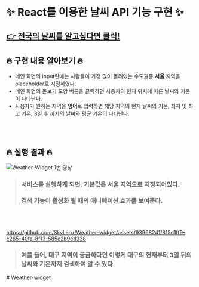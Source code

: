 # ✨ React를 이용한 날씨 API 기능 구현 ✨

## [👉 전국의 날씨를 알고싶다면 클릭!](http://localhost:3000/Weather-widget)

## 🔥 구현 내용 알아보기 🔥

* 메인 화면의 input란에는 사람들이 가장 많이 몰려있는 수도권중 **서울** 지역을 placeholder로 지정하였다.
* 메인 화면의 돋보기 모양 버튼을 클릭하면 사용자의 현재 위치에 따른 날씨와 기온이 나타난다.
* 사용자가 원하는 지역을 **영어**로 입력하면 해당 지역의 현재 날씨와 기온, 최저 및 최고 기온, 3일 후 까지의 날씨와 평균 기온이 나타난다.

<br>
<br>

## 🔥 실행 결과 🔥

![Weather-Widget 1번 영상](https://github.com/Skyllerrr/Weather-widget/assets/93968241/1e8210ad-88b8-487e-9a95-2c95b6f6a5e8)


> ### 서비스를 실행하게 되면, 기본값은 **서울 지역**으로 지정되어있다. <br><br> 검색 기능이 활성화 될 때의 애니메이션 효과를 보여준다.

<br>
<br>

https://github.com/Skyllerrr/Weather-widget/assets/93968241/815d1ff9-c265-40fa-8f13-585c2b9ed338

> ### 예를 들어, 대구 지역이 궁금하다면 이렇게 **대구의 현재부터 3일 뒤의 날씨와 기온**까지 검색하여 알 수 있다.
#   W e a t h e r - w i d g e t  
 